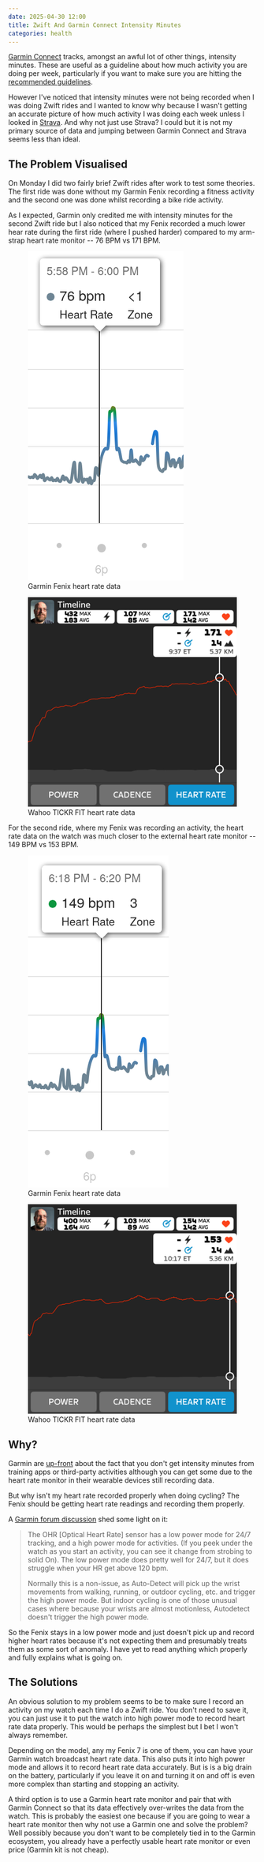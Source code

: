 ```yaml
---
date: 2025-04-30 12:00
title: Zwift And Garmin Connect Intensity Minutes
categories: health
---
```


[Garmin Connect](https://connect.garmin.com/) tracks, amongst an awful lot of other things, intensity minutes. These are useful as a guideline about how much activity you are doing per week, particularly if you want to make sure you are hitting the [recommended guidelines](https://www.nhs.uk/live-well/exercise/physical-activity-guidelines-for-adults-aged-19-to-64/).

However I've noticed that intensity minutes were not being recorded when I was doing Zwift rides and I wanted to know why because I wasn't getting an accurate picture of how much activity I was doing each week unless I looked in [Strava](https://www.strava.com/). And why not just use Strava? I could but it is not my primary source of data and jumping between Garmin Connect and Strava seems less than ideal.

## The Problem Visualised

On Monday I did two fairly brief Zwift rides after work to test some theories. The first ride was done without my Garmin Fenix recording a fitness activity and the second one was done whilst recording a bike ride activity.

As I expected, Garmin only credited me with intensity minutes for the second Zwift ride but I also noticed that my Fenix recorded a much lower hear rate during the first ride (where I pushed harder) compared to my arm-strap heart rate monitor -- 76 BPM vs 171 BPM.

<figure>
  <img src="/images/2025-04-30-garmin-connect-ride-one.png" alt="Heart rate around 76 BPM"/>
  <figcaption>Garmin Fenix heart rate data</figcaption>
</figure>

<figure>
  <img src="/images/2025-04-30-zwift-ride-one.jpg" alt="Heart rate around 171 BPM"/>
  <figcaption>Wahoo TICKR FIT heart rate data</figcaption>
</figure>

For the second ride, where my Fenix was recording an activity, the heart rate data on the watch was much closer to the external heart rate monitor -- 149 BPM vs 153 BPM.

<figure>
  <img src="/images/2025-04-30-garmin-connect-ride-two.png" alt="Heart rate around 149 BPM"/>
  <figcaption>Garmin Fenix heart rate data</figcaption>
</figure>

<figure>
  <img src="/images/2025-04-30-zwift-ride-two.jpg" alt="Heart rate around 153 BPM"/>
  <figcaption>Wahoo TICKR FIT heart rate data</figcaption>
</figure>

## Why?

Garmin are [up-front](https://support.garmin.com/en-US/?faq=pNU9nnDzzGAHmEavp9rpY8#ThirdPartyActivities) about the fact that you don't get intensity minutes from training apps or third-party activities although you can get some due to the heart rate monitor in their wearable devices still recording data.

But why isn't my heart rate recorded properly when doing cycling? The Fenix should be getting heart rate readings and recording them properly.

A [Garmin forum discussion](https://forums.garmin.com/outdoor-recreation/outdoor-recreation/f/fenix-7-series/353413/fenix-7-pro-reported-way-too-low-hr-compares-to-hrm-dual-during-indooe-cycling/1701757#1701757) shed some light on it:

> The OHR [Optical Heart Rate] sensor has a low power mode for 24/7 tracking, and a high power mode for activities. (If you peek under the watch as you start an activity, you can see it change from strobing to solid On). The low power mode does pretty well for 24/7, but it does struggle when your HR get above 120 bpm.
> 
> Normally this is a non-issue, as Auto-Detect will pick up the wrist movements from walking, running, or outdoor cycling, etc. and trigger the high power mode. But indoor cycling is one of those unusual cases where because your wrists are almost motionless, Autodetect doesn't trigger the high power mode.

So the Fenix stays in a low power mode and just doesn't pick up and record higher heart rates because it's not expecting them and presumably treats them as some sort of anomaly. I have yet to read anything which properly and fully explains what is going on.

## The Solutions

An obvious solution to my problem seems to be to make sure I record an activity on my watch each time I do a Zwift ride. You don't need to save it, you can just use it to put the watch into high power mode to record heart rate data properly. This would be perhaps the simplest but I bet I won't always remember.

Depending on the model, any my Fenix 7 is one of them, you can have your Garmin watch broadcast heart rate data. This also puts it into high power mode and allows it to record heart rate data accurately. But is is a big drain on the battery, particularly if you leave it on and turning it on and off is even more complex than starting and stopping an activity.

A third option is to use a Garmin heart rate monitor and pair that with Garmin Connect so that its data effectively over-writes the data from the watch. This is probably the easiest one because if you are going to wear a heart rate monitor then why not use a Garmin one and solve the problem? Well possibly because you don't want to be completely tied in to the Garmin ecosystem, you already have a perfectly usable heart rate monitor or even price (Garmin kit is not cheap).

